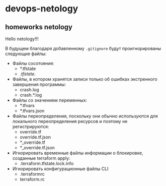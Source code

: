 # devops-netology
homeworks netology
---
Hello netology!!!

В будущем благодаря добавленному `.gitignore` будут проигнорированы следующие файлы:
- Файлы сосотояния:
    - *.tfstate
    - *.tfstate.*
- Файлы, в котором хранятся записи только об ошибках экстренного завершения программы:
    - crash.log
    - crash.*.log
- Файлы со значением переменных:
    - *.tfvars
    - *.tfvars.json
- Файлы переопределения, поскольку они обычно используются для локального переопределения ресурсов и поэтому не регистрируются:
    - override.tf
    - override.tf.json
    - *_override.tf
    - *_override.tf.json
- Игнорировать временные файлы информации о блокировке, созданные terraform apply:
    - .terraform.tfstate.lock.info
- Игнорировать конфигурационные файлы CLI
    - .terraformrc
    - terraform.rc